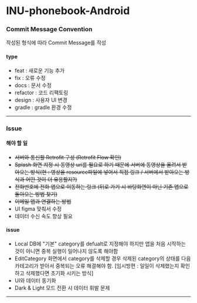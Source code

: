 # INU-phonebook-Android

### __Commit Message Convention__
작성된 형식에 따라 Commit Message를 작성

#### type
- feat : 새로운 기능 추가
- fix : 오류 수정
- docs : 문서 수정
- refactor : 코드 리팩토링
- design : 사용자 UI 변경
- gradle : gradle 환경 수정

---

### __Issue__

#### 해야 할 일
- ~~서버와 통신할 Retrofit 구성 (Retrofit Flow 확인)~~
- ~~Splash 화면 지정 시 동영상 uri를 필요로 하기 때문에 서버에 동영상을 올려서 받아오는 방식(현 : 영상을 resource파일에 넣어서 직접 링크 / 서버에서 받아오는 방식과 어떤 것이 더 유용할지?)~~
- ~~전화번호에 전화 앱으로 이동하는 링크 (뒤로 가기 시 바탕화면이 아닌 기존 앱으로 돌아오는 방법 찾기)~~
- ~~이메일 앱과 연결하는 방법~~
- UI figma 맞춰서 수정
- 데이터 수신 속도 향상 필요

#### issue
- Local DB에 "기본" category를 defualt로 지정해야 하지만 앱을 처음 시작하는 것이 아니면 중복 실행이 일어나지 않도록 해야함
- EditCategory 화면에서 category를 삭제할 경우 삭제된 category의 상태를 다음 카테고리가 받아서 중복되는 오류 해결해야 함. [임시방편 : 일일이 삭제했는지 확인하고 삭제했다면 초기화 시키는 방식]
- UI와 데이터 동기화
- Dark & Light 모드 전환 시 데이터 휘발 문제

---
